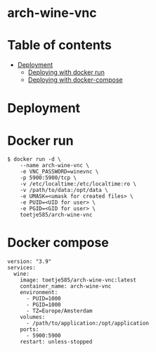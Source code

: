 # arch-wine-vnc

# Table of contents
<!-- vim-markdown-toc GFM -->
* [Deployment](#deployment)
	* [Deploying with docker run](#docker-run)
	* [Deploying with docker-compose](#docker-compose)
<!-- vim-markdown-toc -->
# Deployment
# Docker run
```
$ docker run -d \
    --name arch-wine-vnc \
    -e VNC_PASSWORD=winevnc \
    -p 5900:5900/tcp \ 
    -v /etc/localtime:/etc/localtime:ro \
    -v /path/to/data:/opt/data \
    -e UMASK=<umask for created files> \
    -e PUID=<UID for user> \
    -e PGID=<GID for user> \
    toetje585/arch-wine-vnc
```
# Docker compose
```
version: "3.9"
services:
  wine:
    image: toetje585/arch-wine-vnc:latest
    container_name: arch-wine-vnc
    environment:
      - PUID=1000
      - PGID=1000
      - TZ=Europe/Amsterdam
    volumes:
      - /path/to/application:/opt/application
    ports:
      - 5900:5900
    restart: unless-stopped
```
